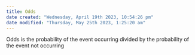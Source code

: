 ```yaml
---
title: Odds
date created: "Wednesday, April 19th 2023, 10:54:26 pm"
date modified: "Thursday, May 25th 2023, 1:25:20 am"
---
```


Odds is the probability of the event occurring divided by the probability of the event not occurring
